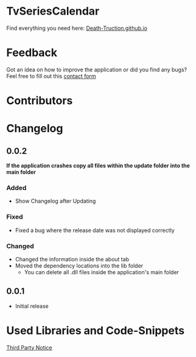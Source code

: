 # TvSeriesCalendar
Find everything you need here: [Death-Truction.github.io](https://death-truction.github.io/)
# Feedback
Got an idea on how to improve the application or did you find any bugs? Feel free to fill out this [contact form](https://death-truction.github.io/#NavKontakt)
# Contributors
# Changelog
## 0.0.2
**If the application crashes copy all files within the update folder into the main folder**
### Added
* Show Changelog after Updating
### Fixed
* Fixed a bug where the release date was not displayed correctly
### Changed
* Changed the information inside the about tab
* Moved the dependency locations into the lib folder
  * You can delete all .dll files inside the application's main folder
## 0.0.1
* Initial release
# Used Libraries and Code-Snippets
[Third Party Notice](https://github.com/Death-Truction/TvSeriesCalendar/blob/master/SourceCode/DesktopApplication/ThirdPartyNotices.md)
